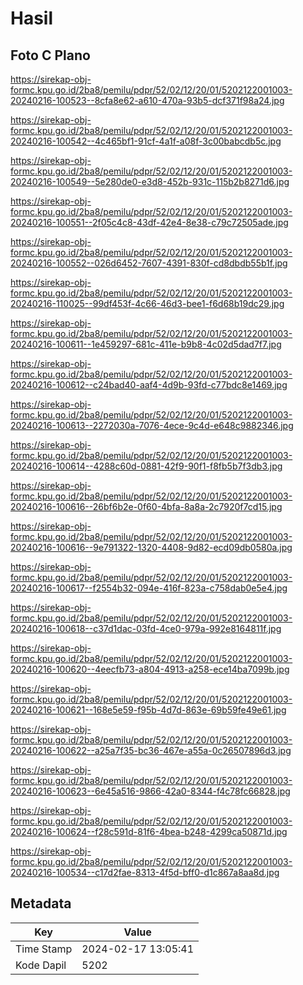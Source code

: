 # Hasil

## Foto C Plano

https://sirekap-obj-formc.kpu.go.id/2ba8/pemilu/pdpr/52/02/12/20/01/5202122001003-20240216-100523--8cfa8e62-a610-470a-93b5-dcf371f98a24.jpg

https://sirekap-obj-formc.kpu.go.id/2ba8/pemilu/pdpr/52/02/12/20/01/5202122001003-20240216-100542--4c465bf1-91cf-4a1f-a08f-3c00babcdb5c.jpg

https://sirekap-obj-formc.kpu.go.id/2ba8/pemilu/pdpr/52/02/12/20/01/5202122001003-20240216-100549--5e280de0-e3d8-452b-931c-115b2b8271d6.jpg

https://sirekap-obj-formc.kpu.go.id/2ba8/pemilu/pdpr/52/02/12/20/01/5202122001003-20240216-100551--2f05c4c8-43df-42e4-8e38-c79c72505ade.jpg

https://sirekap-obj-formc.kpu.go.id/2ba8/pemilu/pdpr/52/02/12/20/01/5202122001003-20240216-100552--026d6452-7607-4391-830f-cd8dbdb55b1f.jpg

https://sirekap-obj-formc.kpu.go.id/2ba8/pemilu/pdpr/52/02/12/20/01/5202122001003-20240216-110025--99df453f-4c66-46d3-bee1-f6d68b19dc29.jpg

https://sirekap-obj-formc.kpu.go.id/2ba8/pemilu/pdpr/52/02/12/20/01/5202122001003-20240216-100611--1e459297-681c-411e-b9b8-4c02d5dad7f7.jpg

https://sirekap-obj-formc.kpu.go.id/2ba8/pemilu/pdpr/52/02/12/20/01/5202122001003-20240216-100612--c24bad40-aaf4-4d9b-93fd-c77bdc8e1469.jpg

https://sirekap-obj-formc.kpu.go.id/2ba8/pemilu/pdpr/52/02/12/20/01/5202122001003-20240216-100613--2272030a-7076-4ece-9c4d-e648c9882346.jpg

https://sirekap-obj-formc.kpu.go.id/2ba8/pemilu/pdpr/52/02/12/20/01/5202122001003-20240216-100614--4288c60d-0881-42f9-90f1-f8fb5b7f3db3.jpg

https://sirekap-obj-formc.kpu.go.id/2ba8/pemilu/pdpr/52/02/12/20/01/5202122001003-20240216-100616--26bf6b2e-0f60-4bfa-8a8a-2c7920f7cd15.jpg

https://sirekap-obj-formc.kpu.go.id/2ba8/pemilu/pdpr/52/02/12/20/01/5202122001003-20240216-100616--9e791322-1320-4408-9d82-ecd09db0580a.jpg

https://sirekap-obj-formc.kpu.go.id/2ba8/pemilu/pdpr/52/02/12/20/01/5202122001003-20240216-100617--f2554b32-094e-416f-823a-c758dab0e5e4.jpg

https://sirekap-obj-formc.kpu.go.id/2ba8/pemilu/pdpr/52/02/12/20/01/5202122001003-20240216-100618--c37d1dac-03fd-4ce0-979a-992e8164811f.jpg

https://sirekap-obj-formc.kpu.go.id/2ba8/pemilu/pdpr/52/02/12/20/01/5202122001003-20240216-100620--4eecfb73-a804-4913-a258-ece14ba7099b.jpg

https://sirekap-obj-formc.kpu.go.id/2ba8/pemilu/pdpr/52/02/12/20/01/5202122001003-20240216-100621--168e5e59-f95b-4d7d-863e-69b59fe49e61.jpg

https://sirekap-obj-formc.kpu.go.id/2ba8/pemilu/pdpr/52/02/12/20/01/5202122001003-20240216-100622--a25a7f35-bc36-467e-a55a-0c26507896d3.jpg

https://sirekap-obj-formc.kpu.go.id/2ba8/pemilu/pdpr/52/02/12/20/01/5202122001003-20240216-100623--6e45a516-9866-42a0-8344-f4c78fc66828.jpg

https://sirekap-obj-formc.kpu.go.id/2ba8/pemilu/pdpr/52/02/12/20/01/5202122001003-20240216-100624--f28c591d-81f6-4bea-b248-4299ca50871d.jpg

https://sirekap-obj-formc.kpu.go.id/2ba8/pemilu/pdpr/52/02/12/20/01/5202122001003-20240216-100534--c17d2fae-8313-4f5d-bff0-d1c867a8aa8d.jpg


## Metadata

| Key        | Value               |
| ---------- | ------------------- |
| Time Stamp | 2024-02-17 13:05:41 |
| Kode Dapil | 5202                |



